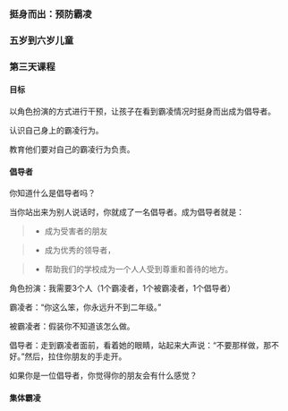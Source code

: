 ### 挺身而出：预防霸凌

### 五岁到六岁儿童

### 第三天课程

#### 目标

以角色扮演的方式进行干预，让孩子在看到霸凌情况时挺身而出成为倡导者。 

认识自己身上的霸凌行为。

教育他们要对自己的霸凌行为负责。

#### 倡导者

你知道什么是倡导者吗？

当你站出来为别人说话时，你就成了一名倡导者。成为倡导者就是：

>* 成为受害者的朋友

>* 成为优秀的领导者，

>* 帮助我们的学校成为一个人人受到尊重和善待的地方。

角色扮演：我需要3个人（1个霸凌者，1个被霸凌者，1个倡导者）

霸凌者：“你这么笨，你永远升不到二年级。”

被霸凌者：假装你不知道该怎么做。

倡导者：走到霸凌者面前，看着她的眼睛，站起来大声说：“不要那样做，那不好。”然后，拉住你朋友的手走开。

如果你是一位倡导者，你觉得你的朋友会有什么感觉？

#### 集体霸凌


